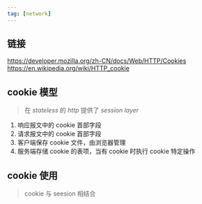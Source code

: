 ```yaml
---
tag: [network]
---
```


## 链接

https://developer.mozilla.org/zh-CN/docs/Web/HTTP/Cookies
https://en.wikipedia.org/wiki/HTTP_cookie

## cookie 模型

> 在 _stateless_ 的 _http_ 提供了 _session layer_

1. 响应报文中的 cookie 首部字段
2. 请求报文中的 cookie 首部字段
3. 客户端保存 cookie 文件，由浏览器管理
4. 服务端存储 cookie 的表项，当有 cookie 时执行 cookie 特定操作

## cookie 使用

> cookie 与 seesion 相结合
